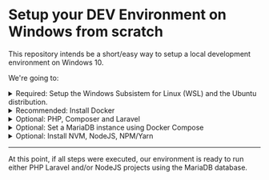 # Setup your DEV Environment on Windows from scratch

This repository intends be a short/easy way to setup a local development environment on Windows 10.

We're going to:

<details>
<summary>Required: Setup the Windows Subsistem for Linux (WSL) and the Ubuntu distribution.</summary>

Run the following command on Windows PowerShell:
```Shell
wsl --install ubuntu
```
Once the instalation is complete, you'll be able to open a new WSL Ubuntu terminal.

Update the `apt` package index
```bash
sudo apt update && sudo apt upgrade -y
```
Install the following essential packages
```bash
sudo apt install zip unzip
```
</details>

<details>
<summary>Recommended: Install Docker</summary>

Follow "Install Docker Engine on Ubuntu" documentation at https://docs.docker.com/engine/install/ubuntu/

```bash
sudo apt install -y ca-certificates curl gnupg lsb-release
```
```bash
sudo mkdir -m 0755 -p /etc/apt/keyrings && \
curl -fsSL https://download.docker.com/linux/ubuntu/gpg | sudo gpg --dearmor -o /etc/apt/keyrings/docker.gpg
```
```bash
echo \
  "deb [arch=$(dpkg --print-architecture) signed-by=/etc/apt/keyrings/docker.gpg] https://download.docker.com/linux/ubuntu \
  $(lsb_release -cs) stable" | sudo tee /etc/apt/sources.list.d/docker.list > /dev/null
```
```bash
sudo apt update && \
sudo apt install -y docker-ce docker-ce-cli containerd.io docker-buildx-plugin docker-compose-plugin
```
```bash
sudo groupadd docker
sudo usermod -aG docker $USER
sudo service docker start
```
Verify that you can run docker commands without sudo 
```bash
docker run hello-world
```
</details>

<details>
<summary>Optional: PHP, Composer and Laravel</summary>

```bash
sudo apt install php-fpm php-mbstring php-xml php-mysql php-curl php-zip
```

### Install Composer
```bash
curl -sS https://getcomposer.org/installer | sudo php -- --install-dir=/usr/local/bin --filename=composer```
```   
Add the following to `.bashrc` file (`nano ~/.bashrc`)
```bash
export PATH="~/.config/composer/vendor/bin:$PATH"
```
And now we're ready to create a new Laravel project
```bash
composer create-project --prefer-dist laravel/laravel YOUR_PROJECT_NAME
```
</details>

<details>
<summary>Optional: Set a MariaDB instance using Docker Compose</summary>

Create a `docker-compose.yml`  file with the following content (or adapt as to your needs):
```yaml
version: '2'
services:
  mysql:
    container_name: mariadb
    restart: always
    image: mariadb:latest
    environment:
      MYSQL_ROOT_PASSWORD: 'password'
      MYSQL_USER: 'test'
      MYSQL_PASS: 'pass'
    volumes:
      - ~/projects/database/mariadb:/var/lib/mysql
    ports:
      - 3306:3306
```
* the `volumes` specifies that the database data will be persisted on `~/projects/database/mariadb` folder.

We're now able to start the database service using the following command:
```bash
docker-compose up -d
```
</details>

<details>
<summary>Optional: Install NVM, NodeJS, NPM/Yarn</summary>

Easiest way is to install the NVM (Node Version Manager)
```bash
curl https://raw.githubusercontent.com/creationix/nvm/master/install.sh | bash 
source ~/.bashrc
```
And then install Node using NVM
```
nvm install node
```
And now we check the installed versions
```bash
$ nvm --version
0.39.3
$ node --version
v19.7.0
$ npm --version
9.5.0
```
And we're ready to create a new project
```bash
npx create-react-app YOUR_PROJECT_NAME
```
</details>

---
At this point, if all steps were executed, our environment is ready to run either PHP Laravel and/or NodeJS projects using the MariaDB database.
